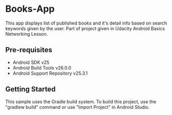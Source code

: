 Books-App
===================================

This app displays list of published books and it's detail info based on search keywords given by the user.
Part of project given in Udacity Android Basics Networking Lesson.

Pre-requisites
--------------

- Android SDK v25
- Android Build Tools v26.0.0
- Android Support Repository v25.3.1

Getting Started
---------------

This sample uses the Gradle build system. To build this project, use the
"gradlew build" command or use "Import Project" in Android Studio.
